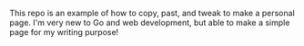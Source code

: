 This repo is an example of how to copy, past, and tweak to make a personal page. I'm very new to Go and web development, but able to make a simple page for my writing purpose!